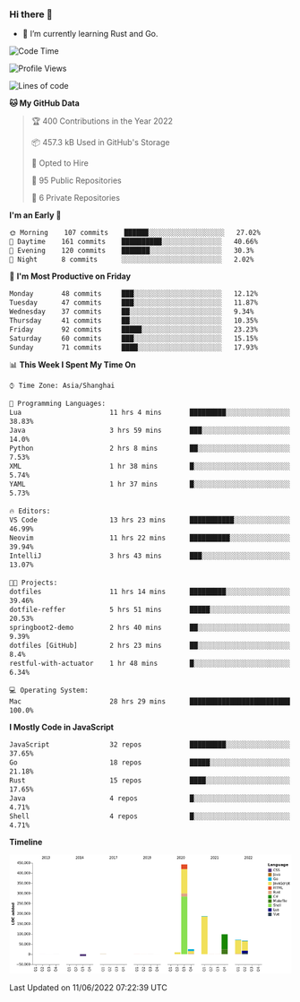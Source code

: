 ### Hi there 👋

- 🌱 I’m currently learning Rust and Go.

<!--START_SECTION:waka-->
![Code Time](http://img.shields.io/badge/Code%20Time-420%20hrs%206%20mins-blue)

![Profile Views](http://img.shields.io/badge/Profile%20Views-0-blue)

![Lines of code](https://img.shields.io/badge/From%20Hello%20World%20I%27ve%20Written-897%20Thousand%20lines%20of%20code-blue)

**🐱 My GitHub Data** 

> 🏆 400 Contributions in the Year 2022
 > 
> 📦 457.3 kB Used in GitHub's Storage 
 > 
> 💼 Opted to Hire
 > 
> 📜 95 Public Repositories 
 > 
> 🔑 6 Private Repositories  
 > 
**I'm an Early 🐤** 

```text
🌞 Morning    107 commits    ██████░░░░░░░░░░░░░░░░░░░   27.02% 
🌆 Daytime    161 commits    ██████████░░░░░░░░░░░░░░░   40.66% 
🌃 Evening    120 commits    ███████░░░░░░░░░░░░░░░░░░   30.3% 
🌙 Night      8 commits      ░░░░░░░░░░░░░░░░░░░░░░░░░   2.02%

```
📅 **I'm Most Productive on Friday** 

```text
Monday       48 commits     ███░░░░░░░░░░░░░░░░░░░░░░   12.12% 
Tuesday      47 commits     ███░░░░░░░░░░░░░░░░░░░░░░   11.87% 
Wednesday    37 commits     ██░░░░░░░░░░░░░░░░░░░░░░░   9.34% 
Thursday     41 commits     ██░░░░░░░░░░░░░░░░░░░░░░░   10.35% 
Friday       92 commits     █████░░░░░░░░░░░░░░░░░░░░   23.23% 
Saturday     60 commits     ███░░░░░░░░░░░░░░░░░░░░░░   15.15% 
Sunday       71 commits     ████░░░░░░░░░░░░░░░░░░░░░   17.93%

```


📊 **This Week I Spent My Time On** 

```text
⌚︎ Time Zone: Asia/Shanghai

💬 Programming Languages: 
Lua                      11 hrs 4 mins       █████████░░░░░░░░░░░░░░░░   38.83% 
Java                     3 hrs 59 mins       ███░░░░░░░░░░░░░░░░░░░░░░   14.0% 
Python                   2 hrs 8 mins        ██░░░░░░░░░░░░░░░░░░░░░░░   7.53% 
XML                      1 hr 38 mins        █░░░░░░░░░░░░░░░░░░░░░░░░   5.74% 
YAML                     1 hr 37 mins        █░░░░░░░░░░░░░░░░░░░░░░░░   5.73%

🔥 Editors: 
VS Code                  13 hrs 23 mins      ███████████░░░░░░░░░░░░░░   46.99% 
Neovim                   11 hrs 22 mins      ██████████░░░░░░░░░░░░░░░   39.94% 
IntelliJ                 3 hrs 43 mins       ███░░░░░░░░░░░░░░░░░░░░░░   13.07%

🐱‍💻 Projects: 
dotfiles                 11 hrs 14 mins      █████████░░░░░░░░░░░░░░░░   39.46% 
dotfile-reffer           5 hrs 51 mins       █████░░░░░░░░░░░░░░░░░░░░   20.53% 
springboot2-demo         2 hrs 40 mins       ██░░░░░░░░░░░░░░░░░░░░░░░   9.39% 
dotfiles [GitHub]        2 hrs 23 mins       ██░░░░░░░░░░░░░░░░░░░░░░░   8.4% 
restful-with-actuator    1 hr 48 mins        █░░░░░░░░░░░░░░░░░░░░░░░░   6.34%

💻 Operating System: 
Mac                      28 hrs 29 mins      █████████████████████████   100.0%

```

**I Mostly Code in JavaScript** 

```text
JavaScript               32 repos            █████████░░░░░░░░░░░░░░░░   37.65% 
Go                       18 repos            █████░░░░░░░░░░░░░░░░░░░░   21.18% 
Rust                     15 repos            ████░░░░░░░░░░░░░░░░░░░░░   17.65% 
Java                     4 repos             █░░░░░░░░░░░░░░░░░░░░░░░░   4.71% 
Shell                    4 repos             █░░░░░░░░░░░░░░░░░░░░░░░░   4.71%

```


**Timeline**

![Chart not found](https://raw.githubusercontent.com/elton/elton/main/charts/bar_graph.png) 


 Last Updated on 11/06/2022 07:22:39 UTC
<!--END_SECTION:waka-->

<!--
**elton/elton** is a ✨ _special_ ✨ repository because its `README.md` (this file) appears on your GitHub profile.

Here are some ideas to get you started:

- 🔭 I’m currently working on ...
- 🌱 I’m currently learning ...
- 👯 I’m looking to collaborate on ...
- 🤔 I’m looking for help with ...
- 💬 Ask me about ...
- 📫 How to reach me: ...
- 😄 Pronouns: ...
- ⚡ Fun fact: ...
-->
